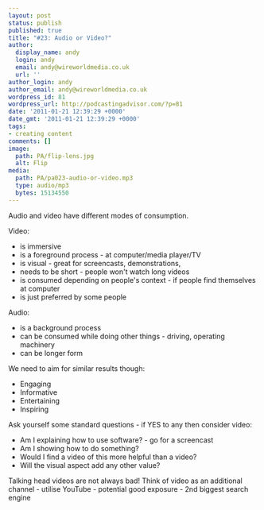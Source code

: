 ```yaml
---
layout: post
status: publish
published: true
title: "#23: Audio or Video?"
author:
  display_name: andy
  login: andy
  email: andy@wireworldmedia.co.uk
  url: ''
author_login: andy
author_email: andy@wireworldmedia.co.uk
wordpress_id: 81
wordpress_url: http://podcastingadvisor.com/?p=81
date: '2011-01-21 12:39:29 +0000'
date_gmt: '2011-01-21 12:39:29 +0000'
tags:
- creating content
comments: []
image:
  path: PA/flip-lens.jpg
  alt: Flip
media:
  path: PA/pa023-audio-or-video.mp3
  type: audio/mp3
  bytes: 15134550
---
```

Audio and video have different modes of consumption.

Video:

* is immersive
* is a foreground process - at computer/media player/TV
* is visual - great for screencasts, demonstrations,
* needs to be short - people won't watch long videos
* is consumed depending on people's context - if people find themselves at computer
* is just preferred by some people

Audio:

* is a background process
* can be consumed while doing other things - driving, operating machinery
* can be longer form

We need to aim for similar results though:

* Engaging
* Informative
* Entertaining
* Inspiring

Ask yourself some standard questions - if YES to any then consider video:

* Am I explaining how to use software? - go for a screencast
* Am I showing how to do something?
* Would I find a video of this more helpful than a video?
* Will the visual aspect add any other value?

Talking head videos are not always bad!
Think of video as an additional channel - utilise YouTube - potential good exposure - 2nd biggest search engine

